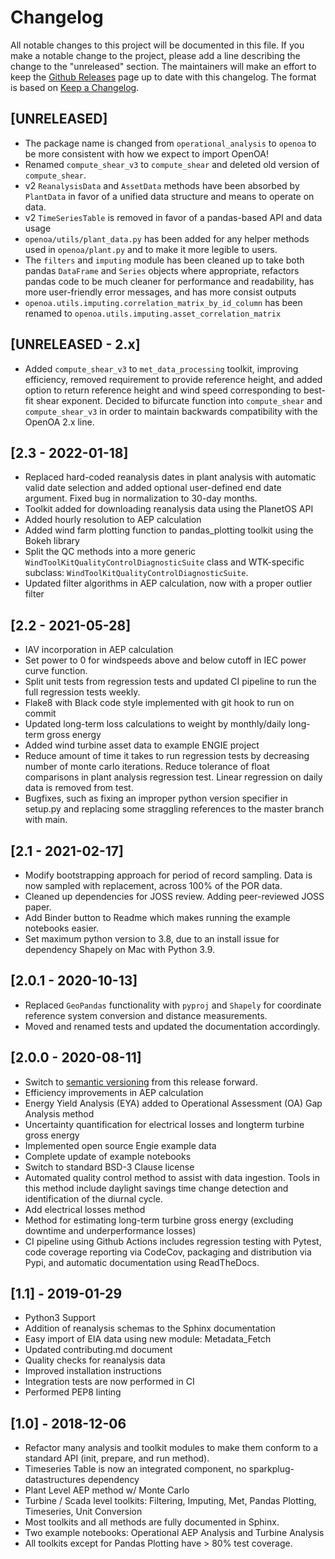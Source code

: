 # Changelog
All notable changes to this project will be documented in this file. If you make a notable change to the project, please add a line describing the change to the "unreleased" section. The maintainers will make an effort to keep the [Github Releases](https://github.com/NREL/OpenOA/releases) page up to date with this changelog. The format is based on [Keep a Changelog](https://keepachangelog.com/en/1.0.0/).

## [UNRELEASED]
- The package name is changed from `operational_analysis` to `openoa` to be more consistent with how we expect to import OpenOA!
- Renamed `compute_shear_v3` to `compute_shear` and deleted old version of `compute_shear`.
- v2 `ReanalysisData` and `AssetData` methods have been absorbed by `PlantData` in favor of a unified data structure and means to operate on data.
- v2 `TimeSeriesTable` is removed in favor of a pandas-based API and data usage
- `openoa/utils/plant_data.py` has been added for any helper methods used in `openoa/plant.py` and to make it more legible to users.
- The `filters` and `imputing` module has been cleaned up to take both pandas `DataFrame` and `Series` objects where appropriate, refactors pandas code to be much cleaner for performance and readability, has more user-friendly error messages, and has more consist outputs
- `openoa.utils.imputing.correlation_matrix_by_id_column` has been renamed to `openoa.utils.imputing.asset_correlation_matrix`

## [UNRELEASED - 2.x]
- Added `compute_shear_v3` to `met_data_processing` toolkit, improving efficiency, removed requirement to provide reference height, and added option to return reference height and wind speed corresponding to best-fit shear exponent. Decided to bifurcate function into `compute_shear` and `compute_shear_v3` in order to maintain backwards compatibility with the OpenOA 2.x line.

## [2.3 - 2022-01-18]
- Replaced hard-coded reanalysis dates in plant analysis with automatic valid date selection and added optional user-defined end date argument. Fixed bug in normalization to 30-day months.
- Toolkit added for downloading reanalysis data using the PlanetOS API
- Added hourly resolution to AEP calculation
- Added wind farm plotting function to pandas_plotting toolkit using the Bokeh library
- Split the QC methods into a more generic `WindToolKitQualityControlDiagnosticSuite` class and WTK-specific subclass: `WindToolKitQualityControlDiagnosticSuite`.
- Updated filter algorithms in AEP calculation, now with a proper outlier filter

## [2.2 - 2021-05-28]
- IAV incorporation in AEP calculation
- Set power to 0 for windspeeds above and below cutoff in IEC power curve function.
- Split unit tests from regression tests and updated CI pipeline to run the full regression tests weekly.
- Flake8 with Black code style implemented with git hook to run on commit
- Updated long-term loss calculations to weight by monthly/daily long-term gross energy
- Added wind turbine asset data to example ENGIE project
- Reduce amount of time it takes to run regression tests by decreasing number of monte carlo iterations. Reduce tolerance of float comparisons in plant analysis regression test. Linear regression on daily data is removed from test.
- Bugfixes, such as fixing an improper python version specifier in setup.py and replacing some straggling references to the master branch with main.

## [2.1 - 2021-02-17]
- Modify bootstrapping approach for period of record sampling. Data is now sampled with replacement, across 100% of the POR data.
- Cleaned up dependencies for JOSS review. Adding peer-reviewed JOSS paper.
- Add Binder button to Readme which makes running the example notebooks easier.
- Set maximum python version to 3.8, due to an install issue for dependency Shapely on Mac with Python 3.9.

## [2.0.1 - 2020-10-13]
- Replaced `GeoPandas` functionality with `pyproj` and `Shapely` for coordinate
reference system conversion and distance measurements.
- Moved and renamed tests and updated the documentation accordingly.

## [2.0.0 - 2020-08-11]
- Switch to [semantic versioning](https://semver.org) from this release forward.
- Efficiency improvements in AEP calculation
- Energy Yield Analysis (EYA) added to Operational Assessment (OA) Gap Analysis method
- Uncertainty quantification for electrical losses and longterm turbine gross energy
- Implemented open source Engie example data
- Complete update of example notebooks
- Switch to standard BSD-3 Clause license
- Automated quality control method to assist with data ingestion. Tools in this method include daylight savings time change detection and identification of the diurnal cycle.
- Add electrical losses method
- Method for estimating long-term turbine gross energy (excluding downtime and underperformance losses)
- CI pipeline using Github Actions includes regression testing with Pytest, code coverage reporting via CodeCov, packaging and distribution via Pypi, and automatic documentation using ReadTheDocs.

## [1.1] - 2019-01-29
- Python3 Support
- Addition of reanalysis schemas to the Sphinx documentation
- Easy import of EIA data using new module: Metadata_Fetch
- Updated contributing.md document
- Quality checks for reanalysis data
- Improved installation instructions
- Integration tests are now performed in CI
- Performed PEP8 linting

## [1.0] - 2018-12-06
- Refactor many analysis and toolkit modules to make them conform to a standard API (init, prepare, and run method).
- Timeseries Table is now an integrated component, no sparkplug-datastructures dependency
- Plant Level AEP method w/ Monte Carlo
- Turbine / Scada level toolkits: Filtering, Imputing, Met, Pandas Plotting, Timeseries, Unit Conversion
- Most toolkits and all methods are fully documented in Sphinx.
- Two example notebooks: Operational AEP Analysis and Turbine Analysis
- All toolkits except for Pandas Plotting have > 80% test coverage.
